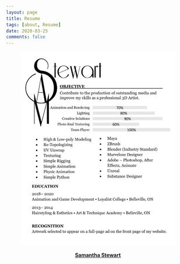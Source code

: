 ```yaml
---
layout: page
title: Resume
tags: [about, Resume]
date: 2020-03-25
comments: false
---
```

    
<figure>
	 <a href="assets/img/rsum.jpg"><img src="assets/img/rsum.jpg"></a>
</figure>

<center><a href="https://www.linkedin.com/in/samanthaastewart/">
<b>Samantha Stewart</b></a> </center>

